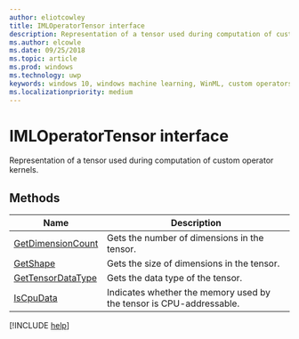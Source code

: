 ```yaml
---
author: eliotcowley
title: IMLOperatorTensor interface
description: Representation of a tensor used during computation of custom operator kernels.
ms.author: elcowle
ms.date: 09/25/2018
ms.topic: article
ms.prod: windows
ms.technology: uwp
keywords: windows 10, windows machine learning, WinML, custom operators, IMLOperatorTensor
ms.localizationpriority: medium
---
```


# IMLOperatorTensor interface

Representation of a tensor used during computation of custom operator kernels.

## Methods

| Name | Description |
|------|-------------|
| [GetDimensionCount](IMLOperatorTensor_GetDimensionCount.md) | Gets the number of dimensions in the tensor. |
| [GetShape](IMLOperatorTensor_GetShape.md) | Gets the size of dimensions in the tensor. |
| [GetTensorDataType](IMLOperatorTensor_GetTensorDataType.md) | Gets the data type of the tensor. |
| [IsCpuData](IMLOperatorTensor_IsCpuData.md) | Indicates whether the memory used by the tensor is CPU-addressable. |

[!INCLUDE [help](../includes/get-help.md)]